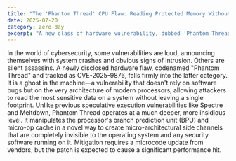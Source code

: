```yaml
---
title: "The 'Phantom Thread' CPU Flaw: Reading Protected Memory Without a Trace"
date: 2025-07-20
category: zero-day
excerpt: "A new class of hardware vulnerability, dubbed 'Phantom Thread,' has been discovered in mainstream CPUs. It allows attackers to bypass kernel protections and read sensitive data silently, leaving no trace for conventional security software to find."
---
```

In the world of cybersecurity, some vulnerabilities are loud, announcing themselves with system crashes and obvious signs of intrusion. Others are silent assassins. A newly disclosed hardware flaw, codenamed "Phantom Thread" and tracked as CVE-2025-9876, falls firmly into the latter category. It is a ghost in the machine—a vulnerability that doesn't rely on software bugs but on the very architecture of modern processors, allowing attackers to read the most sensitive data on a system without leaving a single footprint. Unlike previous speculative execution vulnerabilities like Spectre and Meltdown, Phantom Thread operates at a much deeper, more insidious level. It manipulates the processor's branch prediction unit (BPU) and micro-op cache in a novel way to create micro-architectural side channels that are completely invisible to the operating system and any security software running on it. Mitigation requires a microcode update from vendors, but the patch is expected to cause a significant performance hit.
